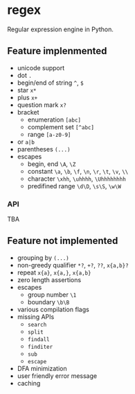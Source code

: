 # regex

Regular expression engine in Python.


## Feature implenmented

- unicode support
- dot `.`
- begin/end of string `^`, `$`
- star `x*`
- plus `x+`
- question mark `x?`
- bracket
    * enumeration `[abc]`
    * complement set `[^abc]`
    * range `[a-z0-9]`
- or `a|b`
- parentheses `(...)`
- escapes
    * begin, end `\A`, `\Z`
    * constant `\a`, `\b`, `\f`, `\n`, `\r`, `\t`, `\v`, `\\`
    * character `\xhh`, `\uhhhh`, `\Uhhhhhhhh`
    * predifined range `\d\D`, `\s\S`, `\w\W`

### API

TBA


## Feature not implemented

- grouping by `(...)`
- non-greedy qualifier `*?`, `+?`, `??`, `x{a,b}?`
- repeat `x{a}`, `x{a,}`, `x{a,b}`
- zero length assertions
- escapes
    * group number `\1`
    * boundary `\b\B`
- various compilation flags
- missing APIs
    * `search`
    * `split`
    * `findall`
    * `finditer`
    * `sub`
    * `escape`
- DFA minimization
- user friendly error message
- caching
